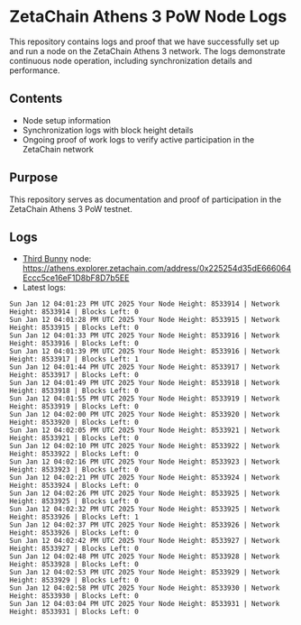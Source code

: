 # ZetaChain Athens 3 PoW Node Logs
This repository contains logs and proof that we have successfully set up and run a node on the ZetaChain Athens 3 network. The logs demonstrate continuous node operation, including synchronization details and performance.

## Contents
- Node setup information
- Synchronization logs with block height details
- Ongoing proof of work logs to verify active participation in the ZetaChain network

## Purpose
This repository serves as documentation and proof of participation in the ZetaChain Athens 3 PoW testnet.

## Logs

- [Third Bunny](https://thirdbunny.xyz/) node: https://athens.explorer.zetachain.com/address/0x225254d35dE666064Eccc5ce16eF1D8bF8D7b5EE
- Latest logs:
```
Sun Jan 12 04:01:23 PM UTC 2025 Your Node Height: 8533914 | Network Height: 8533914 | Blocks Left: 0
Sun Jan 12 04:01:28 PM UTC 2025 Your Node Height: 8533915 | Network Height: 8533915 | Blocks Left: 0
Sun Jan 12 04:01:33 PM UTC 2025 Your Node Height: 8533916 | Network Height: 8533916 | Blocks Left: 0
Sun Jan 12 04:01:39 PM UTC 2025 Your Node Height: 8533916 | Network Height: 8533917 | Blocks Left: 1
Sun Jan 12 04:01:44 PM UTC 2025 Your Node Height: 8533917 | Network Height: 8533917 | Blocks Left: 0
Sun Jan 12 04:01:49 PM UTC 2025 Your Node Height: 8533918 | Network Height: 8533918 | Blocks Left: 0
Sun Jan 12 04:01:55 PM UTC 2025 Your Node Height: 8533919 | Network Height: 8533919 | Blocks Left: 0
Sun Jan 12 04:02:00 PM UTC 2025 Your Node Height: 8533920 | Network Height: 8533920 | Blocks Left: 0
Sun Jan 12 04:02:05 PM UTC 2025 Your Node Height: 8533921 | Network Height: 8533921 | Blocks Left: 0
Sun Jan 12 04:02:10 PM UTC 2025 Your Node Height: 8533922 | Network Height: 8533922 | Blocks Left: 0
Sun Jan 12 04:02:16 PM UTC 2025 Your Node Height: 8533923 | Network Height: 8533923 | Blocks Left: 0
Sun Jan 12 04:02:21 PM UTC 2025 Your Node Height: 8533924 | Network Height: 8533924 | Blocks Left: 0
Sun Jan 12 04:02:26 PM UTC 2025 Your Node Height: 8533925 | Network Height: 8533925 | Blocks Left: 0
Sun Jan 12 04:02:32 PM UTC 2025 Your Node Height: 8533925 | Network Height: 8533926 | Blocks Left: 1
Sun Jan 12 04:02:37 PM UTC 2025 Your Node Height: 8533926 | Network Height: 8533926 | Blocks Left: 0
Sun Jan 12 04:02:42 PM UTC 2025 Your Node Height: 8533927 | Network Height: 8533927 | Blocks Left: 0
Sun Jan 12 04:02:48 PM UTC 2025 Your Node Height: 8533928 | Network Height: 8533928 | Blocks Left: 0
Sun Jan 12 04:02:53 PM UTC 2025 Your Node Height: 8533929 | Network Height: 8533929 | Blocks Left: 0
Sun Jan 12 04:02:58 PM UTC 2025 Your Node Height: 8533930 | Network Height: 8533930 | Blocks Left: 0
Sun Jan 12 04:03:04 PM UTC 2025 Your Node Height: 8533931 | Network Height: 8533931 | Blocks Left: 0
```
